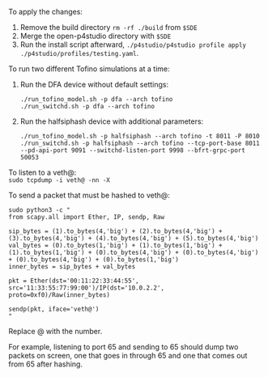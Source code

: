 To apply the changes:  
1. Remove the build directory `rm -rf ./build` from `$SDE`  
2. Merge the open-p4studio directory with `$SDE`  
3. Run the install script afterward, `./p4studio/p4studio profile apply ./p4studio/profiles/testing.yaml`.  
    
To run two different Tofino simulations at a time:  
1. Run the DFA device without default settings:  
	```
	./run_tofino_model.sh -p dfa --arch tofino  
	./run_switchd.sh -p dfa --arch tofino
	```
2. Run the halfsiphash device with additional parameters:   
	```
	./run_tofino_model.sh -p halfsiphash --arch tofino -t 8011 -P 8010
	./run_switchd.sh -p halfsiphash --arch tofino --tcp-port-base 8011 --pd-api-port 9091 --switchd-listen-port 9998 --bfrt-grpc-port 50053
	```
To listen to a veth@:  
	`sudo tcpdump -i veth@ -nn -X`  

To send a packet that must be hashed to veth@:  
```
sudo python3 -c "
from scapy.all import Ether, IP, sendp, Raw

sip_bytes = (1).to_bytes(4,'big') + (2).to_bytes(4,'big') + (3).to_bytes(4,'big') + (4).to_bytes(4,'big') + (5).to_bytes(4,'big')
val_bytes = (0).to_bytes(1,'big') + (1).to_bytes(1,'big') + (1).to_bytes(1,'big') + (0).to_bytes(4,'big') + (0).to_bytes(4,'big') + (0).to_bytes(4,'big') + (0).to_bytes(1,'big')
inner_bytes = sip_bytes + val_bytes

pkt = Ether(dst='00:11:22:33:44:55', src='11:33:55:77:99:00')/IP(dst='10.0.2.2', proto=0xf0)/Raw(inner_bytes)

sendp(pkt, iface='veth@')
"
```

Replace @ with the number.  

For example, listening to port 65 and sending to 65 should dump two packets on screen, one that goes in through 65 and one that comes out from 65 after hashing.
